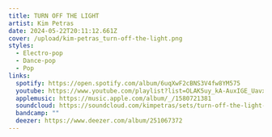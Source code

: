 ```yaml
---
title: TURN OFF THE LIGHT
artist: Kim Petras
date: 2024-05-22T20:11:12.661Z
cover: /upload/kim-petras_turn-off-the-light.png
styles:
  - Electro-pop
  - Dance-pop
  - Pop
links:
  spotify: https://open.spotify.com/album/6uqXwF2cBNS3V4fw8YM575
  youtube: https://www.youtube.com/playlist?list=OLAK5uy_kA-AuxIGE_UavxJ6LPh5ZcjgaVyskfmEY
  applemusic: https://music.apple.com/album/_/1580721381
  soundcloud: https://soundcloud.com/kimpetras/sets/turn-off-the-light-9
  bandcamp: ""
  deezer: https://www.deezer.com/album/251067372
---
```


